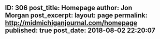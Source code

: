---
---
ID: 306
post_title: Homepage
author: Jon Morgan
post_excerpt:
layout: page
permalink: http://midmichiganjournal.com/homepage
published: true
post_date: 2018-08-02 22:20:07
---
